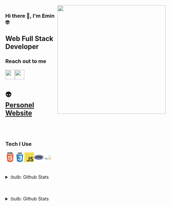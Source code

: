 <img src="https://media.giphy.com/media/dxn6fRlTIShoeBr69N/giphy.gif" align="right" width="340" height="340">

### Hi there 👋, I'm Emin 🤓
## Web Full Stack Developer
            
### Reach out to me 
[<img height="30" width="30" src="https://unpkg.com/simple-icons@v6/icons/linkedin.svg" align="left" />][LinkedIn]
[<img height="30" width="30" src="https://unpkg.com/simple-icons@v6/icons/instagram.svg" align="left" />][Instagram]
<br/>
<br/>
## :alien:<br/>[Personel Website]

<br/>
<br/>


### Tech I Use

<img height="30" width="30" src="https://raw.githubusercontent.com/github/explore/80688e429a7d4ef2fca1e82350fe8e3517d3494d/topics/html/html.png" align="left" />

<img height="30" width="30" src="https://raw.githubusercontent.com/github/explore/80688e429a7d4ef2fca1e82350fe8e3517d3494d/topics/css/css.png" align="left" />

<img height="30" width="30" src="https://raw.githubusercontent.com/github/explore/80688e429a7d4ef2fca1e82350fe8e3517d3494d/topics/javascript/javascript.png" align="left" />

<img height="30" width="30" src="https://raw.githubusercontent.com/github/explore/ccc16358ac4530c6a69b1b80c7223cd2744dea83/topics/php/php.png" align="left" />

<img height="30" width="30" src="https://raw.githubusercontent.com/github/explore/80688e429a7d4ef2fca1e82350fe8e3517d3494d/topics/mysql/mysql.png" align="left" />

<br/>
<br/>
<br/>
<br/>

<details>
<summary>:bulb: Github Stats</summary>
<img src="https://github-readme-stats.vercel.app/api?username=eminztp&theme=highcontrast" >
</details>


<br/>
<br/>
<br/>

<details>
<summary>:bulb: Github Stats</summary>
<img src="
https://github-readme-stats.vercel.app/api/top-langs/?username=Eminztp&layout=compact&theme=highcontrast" >
</details>






<br/>
<br/>
<br/>
<br/>
<br/>
<br/>



[LinkedIn]: www.linkedin.com/in/mehmed-emin-öztop
[Instagram]: https://www.instagram.com/eminztp
[Personel Website]: https://emin.ml
